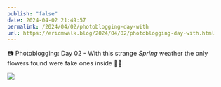 ```yaml
---
publish: "false"
date: 2024-04-02 21:49:57
permalink: /2024/04/02/photoblogging-day-with
url: https://ericmwalk.blog/2024/04/02/photoblogging-day-with.html
---
```


📷 Photoblogging: Day 02 -
With this strange *Spring* weather the only flowers found were fake ones inside 🤷‍♂️

![](https://ericmwalk.blog/uploads/2024/img-8512.jpeg)